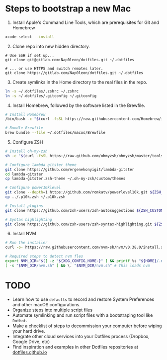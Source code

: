 # Steps to bootstrap a new Mac

1. Install Apple's Command Line Tools, which are prerequisites for Git and Homebrew

```bash
xcode-select --install
```

2. Clone repo into new hidden directory.

```
# Use SSH if set up...
git clone git@gitlab.com:Nap0leon/dotfiles.git ~/.dotfiles

# ... or use HTTPS and switch remotes later.
git clone https://gitlab.com/Nap0leon/dotfiles.git ~/.dotfiles
```

3. Create symlinks in the Home directory to the real files in the repo.

```bash
ln -s ~/.dotfiles/.zshrc ~/.zshrc
ln -s ~/.dotfiles/.gitconfig ~/.gitconfig
```

4. Install Homebrew, followed by the software listed in the Brewfile.

```bash
# Install Homebrew
/bin/bash -c "$(curl -fsSL https://raw.githubusercontent.com/Homebrew/install/HEAD/install.sh)"

# Bundle Brewfile
brew bundle --file ~/.dotfiles/macos/Brewfile
```

5. Configure ZSH

```bash
# Install oh-my-zsh
sh -c "$(curl -fsSL https://raw.github.com/ohmyzsh/ohmyzsh/master/tools/install.sh)"

# Configure lambda gitster theme
git clone https://github.com/ergenekonyigit/lambda-gitster
cd lambda-gitster
cp lambda-gitster.zsh-theme ~/.oh-my-zsh/custom/themes

# Configure power10klevel
git clone --depth=1 https://github.com/romkatv/powerlevel10k.git ${ZSH_CUSTOM:-$HOME/.oh-my-zsh/custom}/themes/powerlevel10k
cp ../.p10k.zsh ~/.p10k.zsh

# Install plugins
git clone https://github.com/zsh-users/zsh-autosuggestions ${ZSH_CUSTOM:-~/.oh-my-zsh/custom}/plugins/zsh-autosuggestions

# Syntax highlighting
git clone https://github.com/zsh-users/zsh-syntax-highlighting.git ${ZSH_CUSTOM:-~/.oh-my-zsh/custom}/plugins/zsh-syntax-highlighting
```

6. Install NVM

```bash
# Run the installer
curl -o- https://raw.githubusercontent.com/nvm-sh/nvm/v0.38.0/install.sh | bash

# Required steps to detect nvm fles
export NVM_DIR="$([ -z "${XDG_CONFIG_HOME-}" ] && printf %s "${HOME}/.nvm" || printf %s "${XDG_CONFIG_HOME}/nvm")"
[ -s "$NVM_DIR/nvm.sh" ] && \. "$NVM_DIR/nvm.sh" # This loads nvm
```

# TODO

-   Learn how to use `defaults` to record and restore System Preferences and other macOS configurations.
-   Organize steps into multiple script files
-   Automate symlinking and run script files with a bootstraping tool like `Dotbot`.
-   Make a checklist of steps to decommission your computer before wiping your hard drive.
-   Integrate other cloud services into your Dotfiles process (Dropbox, Google Drive, etc)
-   Find inspiration and examples in other Dotfiles repositories at [dotfiles.github.io](https://dotfiles.github.io)
